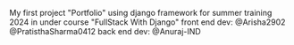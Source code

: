 My first project "Portfolio" using django framework for summer training 2024 in under course "FullStack With Django" front end dev: @Arisha2902 @PratisthaSharma0412 back end dev: @Anuraj-IND

